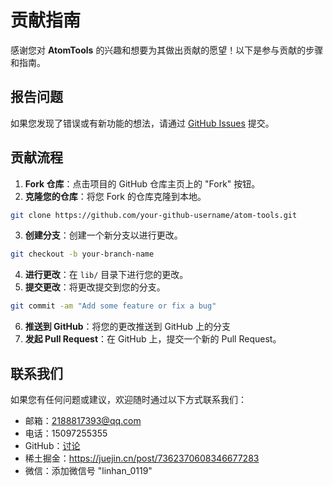 # 贡献指南

感谢您对 **AtomTools** 的兴趣和想要为其做出贡献的愿望！以下是参与贡献的步骤和指南。


## 报告问题

如果您发现了错误或有新功能的想法，请通过 [GitHub Issues](https://github.com/LinHanlove/atom-tools/issues) 提交。

## 贡献流程

1. **Fork 仓库**：点击项目的 GitHub 仓库主页上的 "Fork" 按钮。
2. **克隆您的仓库**：将您 Fork 的仓库克隆到本地。
```bash
git clone https://github.com/your-github-username/atom-tools.git
```
3. **创建分支**：创建一个新分支以进行更改。
```bash
git checkout -b your-branch-name
```
4. **进行更改**：在 `lib/` 目录下进行您的更改。
5. **提交更改**：将更改提交到您的分支。
```bash
git commit -am "Add some feature or fix a bug"
```
6. **推送到 GitHub**：将您的更改推送到 GitHub 上的分支
7. **发起 Pull Request**：在 GitHub 上，提交一个新的 Pull Request。

## 联系我们
如果您有任何问题或建议，欢迎随时通过以下方式联系我们：
- 邮箱：2188817393@qq.com
- 电话：15097255355
- GitHub：[讨论](https://github.com/LinHanlove/atom-tools/discussions)
- 稀土掘金：https://juejin.cn/post/7362370608346677283
- 微信：添加微信号 "linhan_0119"

